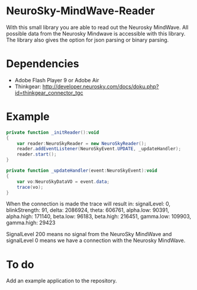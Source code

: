 NeuroSky-MindWave-Reader
========================

With this small library you are able to read out the Neurosky MindWave. All possible data from the Neurosky Mindwave is accessible with this library. The library also gives the option for json parsing or binary parsing.

Dependencies
============
- Adobe Flash Player 9 or Adobe Air
- Thinkgear: http://developer.neurosky.com/docs/doku.php?id=thinkgear_connector_tgc

Example
=======

```ActionScript
private function _initReader():void
{
	var reader:NeuroSkyReader = new NeuroSkyReader();
	reader.addEventListener(NeuroSkyEvent.UPDATE, _updateHandler);
	reader.start();
}

private function _updateHandler(event:NeuroSkyEvent):void
{
	var vo:NeuroSkyDataVO = event.data;
	trace(vo);
}
```

When the connection is made the trace will result in:
signalLevel: 0,
blinkStrength: 91,
delta: 2086924,
theta: 606761,
alpha.low: 90391,
alpha.high: 171140,
beta.low: 96183,
beta.high: 216451,
gamma.low: 109903,
gamma.high: 29423

SignalLevel 200 means no signal from the NeuroSky MindWave and signalLevel 0 means we have a connection with the Neurosky MindWave.

To do
=====

Add an example application to the repository.

